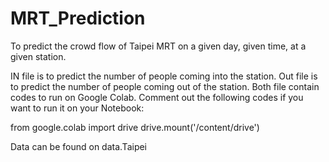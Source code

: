 # MRT_Prediction
To predict the crowd flow of Taipei MRT on a given day, given time, at a given station.

IN file is to predict  the number of people coming into the station.
Out file is to predict the number of people coming out of the station.
Both file contain codes to run on Google Colab. Comment out the following codes if you want to run it on your Notebook:

from google.colab import drive
drive.mount('/content/drive')

Data can be found on data.Taipei
